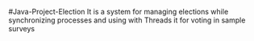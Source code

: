 #Java-Project-Election
It is a system for managing elections while synchronizing processes and using with Threads it for voting in sample surveys
